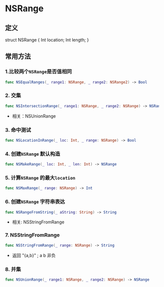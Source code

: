 # NSRange


## 定义
struct NSRange {
	Int location;
	Int length;
}

## 常用方法

### 1.比较两个`NSRange`是否值相同
```swift
func NSEqualRanges(_ range1: NSRange, _ range2: NSRange2) -> Bool
```

### 2. 交集
```swift
func NSIntersectionRange(_ range1: NSRange, _ range2: NSRange) -> NSRange
```

* 相关：NSUnionRange


### 3. 命中测试
```swift
func NSLocationInRange(_ loc: Int, _ range: NSRange) -> Bool
```


### 4. 创建`NSRange` 默认构造
```swift
func NSMakeRange(_ loc: Int, _ len: Int) -> NSRange
```


### 5. 计算`NSRange` 的最大`location`
```swift
func NSMaxRange(_ range: NSRange) -> Int
```


### 6. 创建`NSRange` 字符串表达
```swift
func NSRangeFromString(_ aString: String) -> String
```
* 相关: NSStringFromRange


### 7. NSStringFromRange
```swift
func NSStringFromRange(_ range: NSRange) -> String
```

* 返回 "{a,b}" ; a b 非负

### 8. 并集
```swift
func NSUnionRange(_ range1: NSRange, _ range2: NSRange) -> NSRange
```














